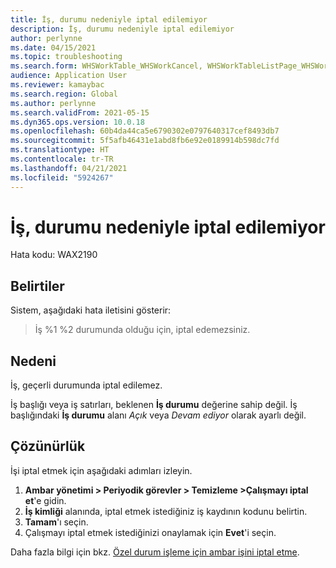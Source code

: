 ```yaml
---
title: İş, durumu nedeniyle iptal edilemiyor
description: İş, durumu nedeniyle iptal edilemiyor
author: perlynne
ms.date: 04/15/2021
ms.topic: troubleshooting
ms.search.form: WHSWorkTable_WHSWorkCancel, WHSWorkTableListPage_WHSWorkCancel
audience: Application User
ms.reviewer: kamaybac
ms.search.region: Global
ms.author: perlynne
ms.search.validFrom: 2021-05-15
ms.dyn365.ops.version: 10.0.18
ms.openlocfilehash: 60b4da44ca5e6790302e0797640317cef8493db7
ms.sourcegitcommit: 5f5afb46431e1abd8fb6e92e0189914b598dc7fd
ms.translationtype: HT
ms.contentlocale: tr-TR
ms.lasthandoff: 04/21/2021
ms.locfileid: "5924267"
---
```

# <a name="work-cant-be-canceled-because-of-its-status"></a>İş, durumu nedeniyle iptal edilemiyor

Hata kodu: WAX2190

## <a name="symptoms"></a>Belirtiler

Sistem, aşağıdaki hata iletisini gösterir:

> İş %1 %2 durumunda olduğu için, iptal edemezsiniz.

## <a name="cause"></a>Nedeni

İş, geçerli durumunda iptal edilemez.

İş başlığı veya iş satırları, beklenen **İş durumu** değerine sahip değil. İş başlığındaki **İş durumu** alanı *Açık* veya *Devam ediyor* olarak ayarlı değil.

## <a name="resolution"></a>Çözünürlük

İşi iptal etmek için aşağıdaki adımları izleyin.

1. **Ambar yönetimi \> Periyodik görevler \> Temizleme \>Çalışmayı iptal et**'e gidin.
1. **İş kimliği** alanında, iptal etmek istediğiniz iş kaydının kodunu belirtin.
1. **Tamam**'ı seçin.
1. Çalışmayı iptal etmek istediğinizi onaylamak için **Evet**'i seçin.

Daha fazla bilgi için bkz. [Özel durum işleme için ambar işini iptal etme](../../warehousing/cancel-warehouse-work.md).
